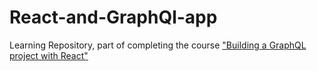 # React-and-GraphQl-app

Learning Repository, part of completing the course  ["Building a GraphQL project with React" ](https://www.linkedin.com/learning-login/share?account=104846522&forceAccount=false&redirect=https%3A%2F%2Fwww.linkedin.com%2Flearning%2Fbuilding-a-graphql-project-with-react-js%3Ftrk%3Dshare_ent_url%26shareId%3DOeszsOIlRl2QoUezooWuFw%253D%253D) 
